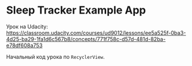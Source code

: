 # Sleep Tracker Example App

Урок на Udacity: https://classroom.udacity.com/courses/ud9012/lessons/ee5a525f-0ba3-4d25-ba29-1fa1d6c567b8/concepts/771f758c-d57d-481d-82ba-e78df608a753

Начальный код урока по `RecyclerView`.
